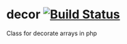decor [![Build Status](https://travis-ci.org/cleardevice/decor.png?branch=master)](https://travis-ci.org/cleardevice/decor)
=====

Class for decorate arrays in php